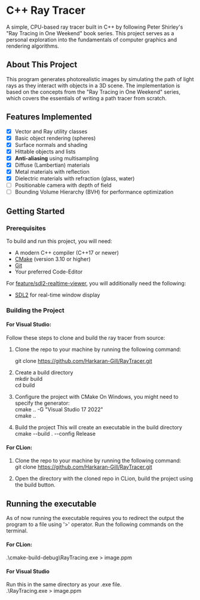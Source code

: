 # C++ Ray Tracer

A simple, CPU-based ray tracer built in C++ by following Peter Shirley's "Ray Tracing in One Weekend" book series. This project serves as a personal exploration into the fundamentals of computer graphics and rendering algorithms.

<!-- =================================================================== -->
<!--                  ADD YOUR BEST RENDER IMAGE HERE                  -->
<!-- =================================================================== -->
<!-- First, add a great-looking PNG image to your repository. Then,     -->
<!-- uncomment the line below and replace the placeholder.              -->
<!-- =================================================================== -->
<!-- ![My Ray Tracer Render](images/final_render.png) -->

## About This Project

This program generates photorealistic images by simulating the path of light rays as they interact with objects in a 3D scene. The implementation is based on the concepts from the "Ray Tracing in One Weekend" series, which covers the essentials of writing a path tracer from scratch.

## Features Implemented


- [x] Vector and Ray utility classes
- [x] Basic object rendering (spheres)
- [x] Surface normals and shading
- [x] Hittable objects and lists
- [x] **Anti-aliasing** using multisampling
- [x] Diffuse (Lambertian) materials
- [x] Metal materials with reflection
- [x] Dielectric materials with refraction (glass, water)
- [ ] Positionable camera with depth of field
- [ ] Bounding Volume Hierarchy (BVH) for performance optimization

## Getting Started

### Prerequisites

To build and run this project, you will need:
- A modern C++ compiler (C++17 or newer)
- [CMake](https://cmake.org/download/) (version 3.10 or higher)
- [Git](https://git-scm.com/downloads)
- Your preferred Code-Editor

For [feature/sdl2-realtime-viewer](https://github.com/Harkaran-Gill/RayTracer/tree/feature/sdl2-realtime-viewer), you will additionally need the following:  
- [SDL2](https://www.libsdl.org/) for real-time window display


### Building the Project


#### For Visual Studio:

Follow these steps to clone and build the ray tracer from source:
1. Clone the repo to your machine by running the following command: 

   git clone https://github.com/Harkaran-Gill/RayTracer.git


2. Create a build directory  
      mkdir build  
      cd build


3. Configure the project with CMake
   On Windows, you might need to specify the generator:  
   cmake .. -G "Visual Studio 17 2022"  
   cmake ..


4. Build the project
   This will create an executable in the build directory  
   cmake --build . --config Release


#### For CLion:
1. Clone the repo to your machine by running the following command:  
   git clone https://github.com/Harkaran-Gill/RayTracer.git
    

2. Open the directory with the cloned repo in CLion, build the project using the build 
button.  


## Running the executable
As of now running the executable requires you to redirect the output the program
to a file using '>' operator. Run the following commands on the terminal.

#### For CLion:
.\cmake-build-debug\RayTracing.exe > image.ppm

#### For Visual Studio 
Run this in the same directory as your .exe file.  
.\RayTracing.exe > image.ppm
